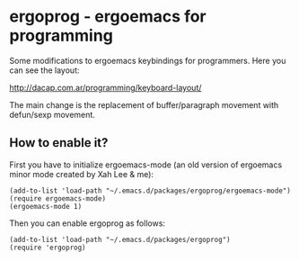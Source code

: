 # ergoprog - ergoemacs for programming

Some modifications to ergoemacs keybindings for programmers.  Here you
can see the layout:

  http://dacap.com.ar/programming/keyboard-layout/

The main change is the replacement of buffer/paragraph movement with
defun/sexp movement.

## How to enable it?

First you have to initialize ergoemacs-mode (an old version of
ergoemacs minor mode created by Xah Lee & me):

    (add-to-list 'load-path "~/.emacs.d/packages/ergoprog/ergoemacs-mode")
    (require ergoemacs-mode)
    (ergoemacs-mode 1)

Then you can enable ergoprog as follows:

    (add-to-list 'load-path "~/.emacs.d/packages/ergoprog")
    (require 'ergoprog)

